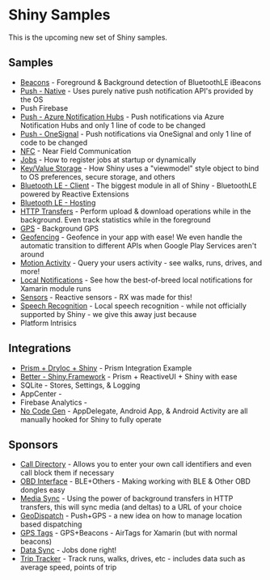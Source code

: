 # Shiny Samples
 
This is the upcoming new set of Shiny samples.  


## Samples
* [Beacons](beacons) - Foreground & Background detection of BluetoothLE iBeacons
* [Push - Native](Push-Native) - Uses purely native push notification API's provided by the OS
* Push Firebase
* [Push - Azure Notification Hubs](Push-AzureNotificationsHub) - Push notifications via Azure Notification Hubs and only 1 line of code to be changed
* [Push - OneSignal](Push-OneSignal) - Push notifications via OneSignal and only 1 line of code to be changed
* [NFC](Nfc) - Near Field Communication
* [Jobs](Jobs) - How to register jobs at startup or dynamically
* [Key/Value Storage](Stores) - How Shiny uses a "viewmodel" style object to bind to OS preferences, secure storage, and others
* [Bluetooth LE - Client](BluetoothLE-Client) - The biggest module in all of Shiny - BluetoothLE powered by Reactive Extensions
* [Bluetooth LE - Hosting](BluetoothLE-Hosting)
* [HTTP Transfers](HttpTransfers) - Perform upload & download operations while in the background.  Even track statistics while in the foreground
* [GPS](Locations-Gps) - Background GPS 
* [Geofencing](Locations-Geofencing) - Geofence in your app with ease!  We even handle the automatic transition to different APIs when Google Play Services aren't around
* [Motion Activity](Locations-MotionActivity) - Query your users activity - see walks, runs, drives, and more!
* [Local Notifications](Notifications) - See how the best-of-breed local notifications for Xamarin module runs 
* [Sensors](Sensors) - Reactive sensors - RX was made for this!
* [Speech Recognition](SpeechRecognition) - Local speech recognition - while not officially supported by Shiny - we give this away just because
* Platform Intrisics

## Integrations
* [Prism + DryIoc + Shiny](Prism-Integration) - Prism Integration Example
* [Better - Shiny.Framework](Prism-RXUI-Best-Integration) - Prism + ReactiveUI + Shiny with ease
* SQLite - Stores, Settings, & Logging
* AppCenter - 
* Firebase Analytics -
* [No Code Gen](NoCodeGen) - AppDelegate, Android App, & Android Activity are all manually hooked for Shiny to fully operate

## Sponsors
* [Call Directory](Sponsors-CallDirectory) - Allows you to enter your own call identifiers and even call block them if necessary
* [OBD Interface](Sponsors-Obd) - BLE+Others - Making working with BLE & Other OBD dongles easy
* [Media Sync](Sponsors-MediaSync) - Using the power of background transfers in HTTP transfers, this will sync media (and deltas) to a URL of your choice
* [GeoDispatch](geodispatch) - Push+GPS - a new idea on how to manage location based dispatching
* [GPS Tags](gpstags) - GPS+Beacons - AirTags for Xamarin (but with normal beacons)
* [Data Sync](datasync) - Jobs done right!
* [Trip Tracker](triptrack) - Track runs, walks, drives, etc - includes data such as average speed, points of trip